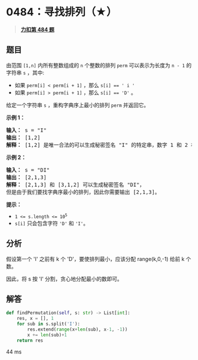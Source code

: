 # 0484：寻找排列（★）


> <u>**[力扣第 484 题](https://leetcode.cn/problems/find-permutation/)**</u>

## 题目

<p>由范围 <code>[1,n]</code> 内所有整数组成的 <code>n</code> 个整数的排列 <code>perm</code> 可以表示为长度为 <code>n - 1</code> 的字符串 <code>s</code> ，其中:</p>

<ul>
<li>如果 <code>perm[i] &lt; perm[i + 1]</code> ，那么 <code>s[i] == ' i '</code></li>
<li>如果 <code>perm[i] &gt; perm[i + 1]</code> ，那么 <code>s[i] == 'D'</code> 。</li>
</ul>

<p>给定一个字符串 <code>s</code> ，重构字典序上最小的排列 <code>perm</code> 并返回它。</p>



<p><strong>示例 1：</strong></p>

<pre>
<strong>输入：</strong> s = "I"
<strong>输出：</strong> [1,2]
<strong>解释：</strong> [1,2] 是唯一合法的可以生成秘密签名 "I" 的特定串，数字 1 和 2 构成递增关系。
</pre>

<p><strong>示例 2：</strong></p>

<pre>
<strong>输入：</strong> s = "DI"
<strong>输出：</strong> [2,1,3]
<strong>解释：</strong> [2,1,3] 和 [3,1,2] 可以生成秘密签名 "DI"，
但是由于我们要找字典序最小的排列，因此你需要输出 [2,1,3]。</pre>



<p><strong>提示：</strong></p>

<ul>
<li><code>1 &lt;= s.length &lt;= 10<sup>5</sup></code></li>
<li><code>s[i]</code> 只会包含字符 <code>'D'</code> 和 <code>'I'</code>。</li>
</ul>


## 分析

假设第一个 'I' 之前有 k 个 'D'，要使排列最小，应该分配 range(k,0,-1) 给前 k 个数。

因此，将 s 按 'I' 分割，贪心地分配最小的数即可。

## 解答


```python
def findPermutation(self, s: str) -> List[int]:
	res, x = [], 1
	for sub in s.split('I'):
		res.extend(range(x+len(sub), x-1, -1))
		x += len(sub)+1
	return res
```

44 ms
